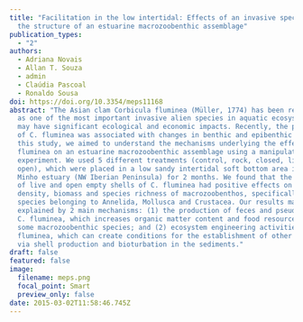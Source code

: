 ```yaml
---
title: "Facilitation in the low intertidal: Effects of an invasive species on
  the structure of an estuarine macrozoobenthic assemblage"
publication_types:
  - "2"
authors:
  - Adriana Novais
  - Allan T. Souza
  - admin
  - Claúdia Pascoal
  - Ronaldo Sousa
doi: https://doi.org/10.3354/meps11168
abstract: "The Asian clam Corbicula fluminea (Müller, 1774) has been recognized
  as one of the most important invasive alien species in aquatic ecosystems and
  may have significant ecological and economic impacts. Recently, the presence
  of C. fluminea was associated with changes in benthic and epibenthic fauna. In
  this study, we aimed to understand the mechanisms underlying the effects of C.
  fluminea on an estuarine macrozoobenthic assemblage using a manipulative
  experiment. We used 5 different treatments (control, rock, closed, live,
  open), which were placed in a low sandy intertidal soft bottom area in the
  Minho estuary (NW Iberian Peninsula) for 2 months. We found that the presence
  of live and open empty shells of C. fluminea had positive effects on the
  density, biomass and species richness of macrozoobenthos, specifically on
  species belonging to Annelida, Mollusca and Crustacea. Our results may be
  explained by 2 main mechanisms: (1) the production of feces and pseudofeces by
  C. fluminea, which increases organic matter content and food resources for
  some macrozoobenthic species; and (2) ecosystem engineering activities by C.
  fluminea, which can create conditions for the establishment of other species
  via shell production and bioturbation in the sediments."
draft: false
featured: false
image:
  filename: meps.png
  focal_point: Smart
  preview_only: false
date: 2015-03-02T11:58:46.745Z
---
```

